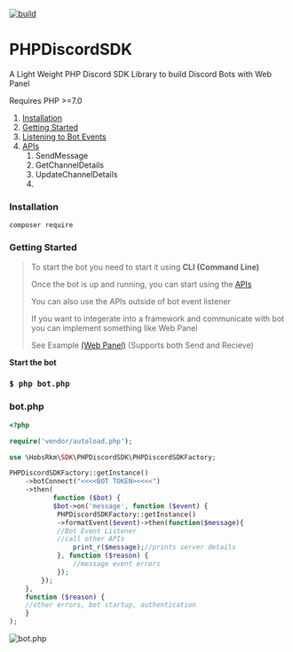 [![build](https://github.com/hobsRKM/PHPDiscordSDK/actions/workflows/php.yml/badge.svg?branch=master)](https://github.com/hobsRKM/PHPDiscordSDK/actions/workflows/php.yml)
# PHPDiscordSDK
A Light Weight PHP Discord SDK Library to build Discord Bots with Web Panel

Requires PHP >=7.0

1. [Installation](Installation)
2. [Getting Started](Getting_Started)
3. [Listening to Bot Events](bot_events)
4. [APIs](APIs)
   1. SendMessage
   2. GetChannelDetails
   3. UpdateChannelDetails
   4.

### Installation
````
composer require
````
### Getting Started

> To start the bot you need to start it using **CLI (Command Line)**
>
> Once the bot is up and running, you can start using the [APIs](apis)
>
> You can  also use the APIs outside of bot  event listener
>
> If you want to integerate into a framework and communicate with bot  you can implement something like  Web Panel
>
>  See Example  [(Web Panel)](Web_Panel) (Supports both Send and Recieve)

**Start  the bot**
###  ```` $ php bot.php ````

### bot.php

```` php
<?php

require('vendor/autoload.php');

use \HobsRkm\SDK\PHPDiscordSDK\PHPDiscordSDKFactory;

PHPDiscordSDKFactory::getInstance()
	->botConnect("<<<<BOT TOKEN><<<<")
	->then(
	       function ($bot) {
		   $bot->on('message', function ($event) {
			PHPDiscordSDKFactory::getInstance()
			->formatEvent($event)->then(function($message){
			//Bot Event Listener
			//call other APIs
				print_r($message);//prints server details
			}, function ($reason) {
				//message event errors
			});
		});
	},
	function ($reason) {
	//other errors, bot startup, authentication
	}
);
````
![bot.php](https://web.inmelodies.in/wp-content/uploads/2021/08/Screenshot_2.png)



